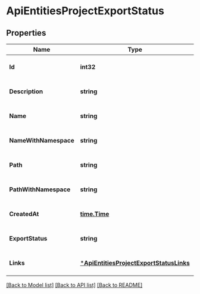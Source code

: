 # ApiEntitiesProjectExportStatus

## Properties
Name | Type | Description | Notes
------------ | ------------- | ------------- | -------------
**Id** | **int32** |  | [optional] [default to null]
**Description** | **string** |  | [optional] [default to null]
**Name** | **string** |  | [optional] [default to null]
**NameWithNamespace** | **string** |  | [optional] [default to null]
**Path** | **string** |  | [optional] [default to null]
**PathWithNamespace** | **string** |  | [optional] [default to null]
**CreatedAt** | [**time.Time**](time.Time.md) |  | [optional] [default to null]
**ExportStatus** | **string** |  | [optional] [default to null]
**Links** | [***ApiEntitiesProjectExportStatusLinks**](API_Entities_ProjectExportStatus__links.md) |  | [optional] [default to null]

[[Back to Model list]](../README.md#documentation-for-models) [[Back to API list]](../README.md#documentation-for-api-endpoints) [[Back to README]](../README.md)


